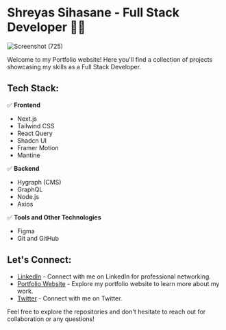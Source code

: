 # Shreyas Sihasane - Full Stack Developer 👨‍💻

![Screenshot (725)](https://github.com/Shreyas-29/portfolio-shreyas/assets/111555846/b7ab4ad2-e499-4741-bf48-52970d4e4f57)


Welcome to my Portfolio website! Here you'll find a collection of projects showcasing my skills as a Full Stack Developer.

## Tech Stack:
✅ **Frontend**
  - Next.js
  - Tailwind CSS
  - React Query
  - Shadcn UI
  - Framer Motion
  - Mantine

✅  **Backend**
  - Hygraph (CMS)
  - GraphQL
  - Node.js
  - Axios

✅ **Tools and Other Technologies**
  - Figma
  - Git and GitHub
 

## Let's Connect:

- [LinkedIn](https://www.linkedin.com/in/shreyas-sihasane-441b95238) - Connect with me on LinkedIn for professional networking.
- [Portfolio Website](https://shreyas-sihasane.vercel.app/) - Explore my portfolio website to learn more about my work.
- [Twitter](https://twitter.com/_shreyas_ms_) - Connect with me on Twitter.

Feel free to explore the repositories and don't hesitate to reach out for collaboration or any questions!
